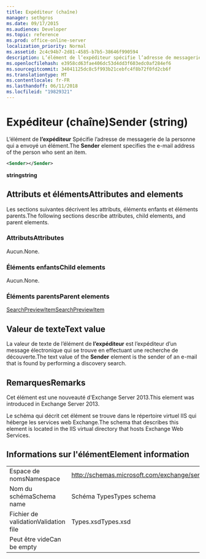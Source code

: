 ```yaml
---
title: Expéditeur (chaîne)
manager: sethgros
ms.date: 09/17/2015
ms.audience: Developer
ms.topic: reference
ms.prod: office-online-server
localization_priority: Normal
ms.assetid: 2c4c94b7-2d81-4585-b7b5-38646f990594
description: L’élément de l’expéditeur spécifie l’adresse de messagerie de la personne qui a envoyé un élément.
ms.openlocfilehash: e3958cd63fae406dc53d4dd3f603edc0af284ef6
ms.sourcegitcommit: 34041125dc8c5f993b21cebfc4f8b72f0fd2cb6f
ms.translationtype: MT
ms.contentlocale: fr-FR
ms.lasthandoff: 06/11/2018
ms.locfileid: "19829321"
---
```

# <a name="sender-string"></a><span data-ttu-id="56585-103">Expéditeur (chaîne)</span><span class="sxs-lookup"><span data-stu-id="56585-103">Sender (string)</span></span>

<span data-ttu-id="56585-104">L’élément de **l’expéditeur** Spécifie l’adresse de messagerie de la personne qui a envoyé un élément.</span><span class="sxs-lookup"><span data-stu-id="56585-104">The **Sender** element specifies the e-mail address of the person who sent an item.</span></span> 
  
```XML
<Sender></Sender>
```

 <span data-ttu-id="56585-105">**string**</span><span class="sxs-lookup"><span data-stu-id="56585-105">**string**</span></span>
## <a name="attributes-and-elements"></a><span data-ttu-id="56585-106">Attributs et éléments</span><span class="sxs-lookup"><span data-stu-id="56585-106">Attributes and elements</span></span>

<span data-ttu-id="56585-107">Les sections suivantes décrivent les attributs, éléments enfants et éléments parents.</span><span class="sxs-lookup"><span data-stu-id="56585-107">The following sections describe attributes, child elements, and parent elements.</span></span>
  
### <a name="attributes"></a><span data-ttu-id="56585-108">Attributs</span><span class="sxs-lookup"><span data-stu-id="56585-108">Attributes</span></span>

<span data-ttu-id="56585-109">Aucun.</span><span class="sxs-lookup"><span data-stu-id="56585-109">None.</span></span>
  
### <a name="child-elements"></a><span data-ttu-id="56585-110">Éléments enfants</span><span class="sxs-lookup"><span data-stu-id="56585-110">Child elements</span></span>

<span data-ttu-id="56585-111">Aucun.</span><span class="sxs-lookup"><span data-stu-id="56585-111">None.</span></span>
  
### <a name="parent-elements"></a><span data-ttu-id="56585-112">Éléments parents</span><span class="sxs-lookup"><span data-stu-id="56585-112">Parent elements</span></span>

[<span data-ttu-id="56585-113">SearchPreviewItem</span><span class="sxs-lookup"><span data-stu-id="56585-113">SearchPreviewItem</span></span>](searchpreviewitem.md)
  
## <a name="text-value"></a><span data-ttu-id="56585-114">Valeur de texte</span><span class="sxs-lookup"><span data-stu-id="56585-114">Text value</span></span>

<span data-ttu-id="56585-115">La valeur de texte de l’élément de **l’expéditeur** est l’expéditeur d’un message électronique qui se trouve en effectuant une recherche de découverte.</span><span class="sxs-lookup"><span data-stu-id="56585-115">The text value of the **Sender** element is the sender of an e-mail that is found by performing a discovery search.</span></span> 
  
## <a name="remarks"></a><span data-ttu-id="56585-116">Remarques</span><span class="sxs-lookup"><span data-stu-id="56585-116">Remarks</span></span>

<span data-ttu-id="56585-117">Cet élément est une nouveauté d'Exchange Server 2013.</span><span class="sxs-lookup"><span data-stu-id="56585-117">This element was introduced in Exchange Server 2013.</span></span>
  
<span data-ttu-id="56585-118">Le schéma qui décrit cet élément se trouve dans le répertoire virtuel IIS qui héberge les services web Exchange.</span><span class="sxs-lookup"><span data-stu-id="56585-118">The schema that describes this element is located in the IIS virtual directory that hosts Exchange Web Services.</span></span>
  
## <a name="element-information"></a><span data-ttu-id="56585-119">Informations sur l'élément</span><span class="sxs-lookup"><span data-stu-id="56585-119">Element information</span></span>

|||
|:-----|:-----|
|<span data-ttu-id="56585-120">Espace de noms</span><span class="sxs-lookup"><span data-stu-id="56585-120">Namespace</span></span>  <br/> |http://schemas.microsoft.com/exchange/services/2006/types  <br/> |
|<span data-ttu-id="56585-121">Nom du schéma</span><span class="sxs-lookup"><span data-stu-id="56585-121">Schema name</span></span>  <br/> |<span data-ttu-id="56585-122">Schéma Types</span><span class="sxs-lookup"><span data-stu-id="56585-122">Types schema</span></span>  <br/> |
|<span data-ttu-id="56585-123">Fichier de validation</span><span class="sxs-lookup"><span data-stu-id="56585-123">Validation file</span></span>  <br/> |<span data-ttu-id="56585-124">Types.xsd</span><span class="sxs-lookup"><span data-stu-id="56585-124">Types.xsd</span></span>  <br/> |
|<span data-ttu-id="56585-125">Peut être vide</span><span class="sxs-lookup"><span data-stu-id="56585-125">Can be empty</span></span>  <br/> ||
   

